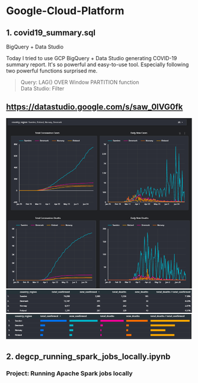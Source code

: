 # Google-Cloud-Platform


## 1. covid19_summary.sql

BigQuery + Data Studio

Today I tried to use GCP BigQuery + Data Studio generating COVID-19 summary report. It's so powerful and easy-to-use tool. Especially following two powerful functions surprised me.

>Query: LAG() OVER Window PARTITION function<br>
>Data Studio: Filter

## https://datastudio.google.com/s/saw_0IVG0fk

![covid19!](./image/covid19_summary.PNG "covid-19 summary")
![covid19!](./image/covid19_tables2.PNG "covid-19 tables")
![covid19!](./image/covid19_tables.PNG "covid-19 tables")

## 2. degcp_running_spark_jobs_locally.ipynb
### Project: Running Apache Spark jobs locally
